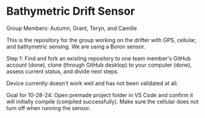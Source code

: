 # Bathymetric Drift Sensor
Group Members: Autumn, Grant, Teryn, and Camille

This is the repository for the group working on the drifter with GPS, cellular, and bathymetric sensing. We are using a Boron sensor.

Step 1: Find and fork an existing repository to one team member's GitHub account (done), clone (through GitHub desktop) to your computer (done), assess current status, and divide next steps.

Device currently doesn't work well and has not been validated at all.

Goal for 10-28-24: Open premade project folder in VS Code and confirm it will initially compile (compiled successfully). Make sure the cellular does not turn off when running the sensor. 
